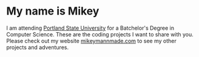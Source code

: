 # My name is Mikey

I am attending [Portland State University](https://www.pdx.edu) for a Batchelor's Degree in Computer Science. 
These are the coding projects I want to share with you. Please check out my website
[mikeymannmade.com](https://mikeymannmade.com) to see my other projects and adventures.
